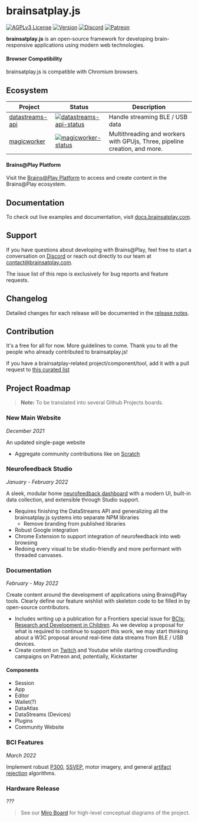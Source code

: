 
# brainsatplay.js
[![AGPLv3 License](https://img.shields.io/badge/License-AGPL_v3-blue.svg)](https://www.gnu.org/licenses/agpl-3.0)
[![Version](https://img.shields.io/npm/v/brainsatplay.svg?sanitize=true)](https://www.npmjs.com/package/brainsatplay)
[![Discord](https://img.shields.io/badge/chat-on%20discord-7289da.svg?sanitize=true)](https://discord.gg/CDxskSh9ZB)
[![Patreon](https://img.shields.io/badge/patreon-donate-brightgreen.svg)](https://www.patreon.com/brainsatplay)

**brainsatplay.js** is an open-source framework for developing brain-responsive applications using modern web technologies.

#### Browser Compatibility
brainsatplay.js is compatible with Chromium browsers.


## Ecosystem

| Project               | Status                                                       | Description                                             |
| --------------------- | ------------------------------------------------------------ | ------------------------------------------------------- |
| [datastreams-api]     | [![datastreams-api-status]][datastreams-api]                   | Handle streaming BLE / USB data                       |
| [magicworker]         | [![magicworker-status]][magicworker] | Multithreading and workers with GPUjs, Three, pipeline creation, and more.       |   

[datastreams-api]: https://github.com/brainsatplay/datastreams-api
[datastreams-api-status]: https://img.shields.io/npm/v/datastreams-api.svg
[magicworker]: https://github.com/brainsatplay/magicworker
[magicworker-status]: https://img.shields.io/npm/v/magicworker

####  Brains@Play Platform
Visit the [Brains@Play Platform](https://app.brainsatplay.com) to access and create content in the Brains@Play ecosystem.

## Documentation
To check out live examples and documentation, visit [docs.brainsatplay.com](https://docs.brainsatplay.com/docs/intro).

## Support
If you have questions about developing with Brains@Play, feel free to start a conversation on [Discord](https://discord.gg/tQ8P79tw8j) or reach out directly to our team at [contact@brainsatplay.com](mailto:contact@brainsatplay.com).

The issue list of this repo is exclusively for bug reports and feature requests.

## Changelog
Detailed changes for each release will be documented in the [release notes](https://github.com/brainsatplay/brainsatplay/releases).

## Contribution
It's a free for all for now. More guidelines to come. Thank you to all the people who already contributed to brainsatplay.js!

If you have a brainsatplay-related project/component/tool, add it with a pull request to [this curated list](https://github.com/brainsatplay/awesome-brainsatplay!)

## Project Roadmap
> **Note:** To be translated into several Github Projects boards.

### New Main Website
*December 2021*

An updated single-page website 
- Aggregate community contributions like on [Scratch](https://scratch.mit.edu/)

### Neurofeedback Studio
*January - February 2022*

A sleek, modular home [neurofeedback dashboard](https://docs.google.com/document/d/1nDjccY95XTVTcJqEquLJ9Ax7gofYWND-PJk7bW2OSBM/edit) with a modern UI, built-in data collection, and extensible through Studio support.
- Requires finishing the DataStreams API and generalizing all the brainsatplay.js systems into separate NPM libraries
    - Remove branding from published libraries
- Robust Google integration
- Chrome Extension to support integration of neurofeedback into web browsing
- Redoing every visual to be studio-friendly and more performant with threaded canvases.

### Documentation
*February - May 2022*

Create content around the development of applications using Brains@Play tools. Clearly define our feature wishlist with skeleton code to be filled in by open-source contributors.
- Includes writing up a publication for a Frontiers special issue for [BCIs: Research and Development in Children](https://www.frontiersin.org/research-topics/25874/bcis-research-and-development-in-children?j=1754339&sfmc_sub=325020520&l=94_HTML&u=45263393&mid=7236711&jb=32). As we develop a proposal for what is required to continue to support this work, we may start thinking about a W3C proposal around real-time data streams from BLE / USB devices.
- Create content on [Twitch](https://www.twitch.tv/brainsatplay) and Youtube while starting crowdfunding campaigns on Patreon and, potentially, Kickstarter

#### Components
- Session
- App
- Editor
- Wallet(?)
- DataAtlas
- DataStreams (Devices)
- Plugins
- Community Website


### BCI Features
*March 2022*

Implement robust [P300](https://www.frontiersin.org/articles/10.3389/fnins.2017.00109/full), [SSVEP](https://ieeexplore.ieee.org/document/8553012), motor imagery, and general [artifact rejection](https://gitlab.ciirc.cvut.cz/open-source/rps) algorithms. 

### Hardware Release
*???*

> See our [Miro Board](https://miro.com/app/board/o9J_lPlYRl4=/) for high-level conceptual diagrams of the project.

